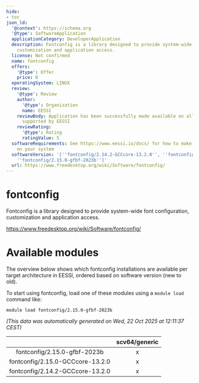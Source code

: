 ```yaml
---
hide:
- toc
json_ld:
  '@context': https://schema.org
  '@type': SoftwareApplication
  applicationCategory: DeveloperApplication
  description: Fontconfig is a library designed to provide system-wide font configuration,
    customization and application access.
  license: Not confirmed
  name: fontconfig
  offers:
    '@type': Offer
    price: 0
  operatingSystem: LINUX
  review:
    '@type': Review
    author:
      '@type': Organization
      name: EESSI
    reviewBody: Application has been successfully made available on all architectures
      supported by EESSI
    reviewRating:
      '@type': Rating
      ratingValue: 5
  softwareRequirements: See https://www.eessi.io/docs/ for how to make EESSI available
    on your system
  softwareVersion: '[''fontconfig/2.14.2-GCCcore-13.2.0'', ''fontconfig/2.15.0-GCCcore-13.2.0'',
    ''fontconfig/2.15.0-gfbf-2023b'']'
  url: https://www.freedesktop.org/wiki/Software/fontconfig/
---
```


fontconfig
==========


Fontconfig is a library designed to provide system-wide font configuration, customization and application access.

https://www.freedesktop.org/wiki/Software/fontconfig/
# Available modules


The overview below shows which fontconfig installations are available per target architecture in EESSI, ordered based on software version (new to old).

To start using fontconfig, load one of these modules using a `module load` command like:

```shell
module load fontconfig/2.15.0-gfbf-2023b
```

*(This data was automatically generated on Wed, 22 Oct 2025 at 12:11:37 CEST)*

| |scv64/generic|
| :---: | :---: |
|fontconfig/2.15.0-gfbf-2023b|x|
|fontconfig/2.15.0-GCCcore-13.2.0|x|
|fontconfig/2.14.2-GCCcore-13.2.0|x|
